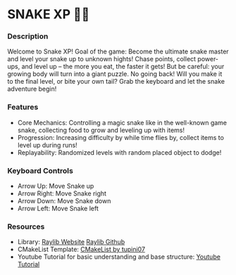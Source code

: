 # SNAKE XP 🐍🧙

### Description

Welcome to Snake XP! Goal of the game: Become the ultimate snake master and level your snake up to unknown hights! 
Chase points, collect power-ups, and level up – the more you eat, the faster it gets! 
But be careful: your growing body will turn into a giant puzzle. 
No going back! Will you make it to the final level, or bite your own tail? Grab the keyboard and let the snake adventure begin!

### Features
  - Core Mechanics: Controlling a magic snake like in the well-known game snake, collecting food to grow and leveling up with items!
  - Progression: Increasing difficulty by while time flies by, collect items to level up during runs!
  - Replayability: Randomized levels with random placed object to dodge!

### Keyboard Controls

 - Arrow Up: Move Snake up
 - Arrow Right: Move Snake right
 - Arrow Down: Move Snake down
 - Arrow Left: Move Snake left

### Resources

 - Library: [Raylib Website](https://www.raylib.com/) [Raylib Github](https://github.com/raysan5/raylib/tree/master)
 - CMakeList Template: [CMakeList by tupini07](https://github.com/tupini07/raylib-cpp-cmake-template/blob/main/CMakeLists.txt)
 - Youtube Tutorial for basic understanding and base structure: [Youtube Tutorial](https://youtu.be/LGqsnM_WEK4?si=v-MHUn0cz2Cp3I6y)
